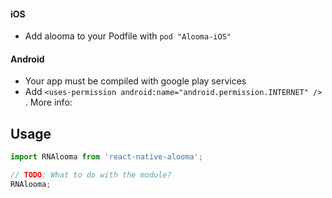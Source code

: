 
#### iOS

- Add alooma to your Podfile with `pod "Alooma-iOS"`

#### Android

- Your app must be compiled with google play services
- Add `<uses-permission android:name="android.permission.INTERNET" /> `.
  More info: <uses-permission android:name="android.permission.INTERNET" /> 


## Usage
```javascript
import RNAlooma from 'react-native-alooma';

// TODO: What to do with the module?
RNAlooma;
```
  
